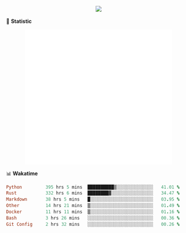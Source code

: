 <!-- https://github.com/DenverCoder1/readme-typing-svg -->
<p align="center">
<img src="https://readme-typing-svg.demolab.com?font=Orbitron&size=25&pause=1000&center=true&vCenter=true&random=false&width=600&lines=Welcome+to+my+GitHub+profile+page!" />


🌟 **Statistic**

<p align="center">
  <img width="400" align="top" src="https://github.com/fllesser/fllesser/blob/main/left.svg" />
  <img width="400" align="top" src="https://github.com/fllesser/fllesser/blob/main/right.svg" />
</p>


📊 **Wakatime**

<!--START_SECTION:waka-->

```ruby
Python         395 hrs 5 mins  ██████████▒░░░░░░░░░░░░░░   41.01 %
Rust           332 hrs 6 mins  ████████▓░░░░░░░░░░░░░░░░   34.47 %
Markdown       38 hrs 5 mins   █░░░░░░░░░░░░░░░░░░░░░░░░   03.95 %
Other          14 hrs 21 mins  ▒░░░░░░░░░░░░░░░░░░░░░░░░   01.49 %
Docker         11 hrs 11 mins  ▒░░░░░░░░░░░░░░░░░░░░░░░░   01.16 %
Bash           3 hrs 26 mins   ░░░░░░░░░░░░░░░░░░░░░░░░░   00.36 %
Git Config     2 hrs 32 mins   ░░░░░░░░░░░░░░░░░░░░░░░░░   00.26 %
```

<!--END_SECTION:waka-->

